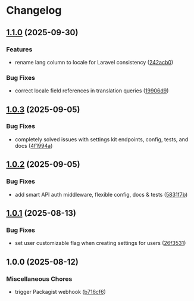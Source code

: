 # Changelog

## [1.1.0](https://github.com/metalinked/laravel-settings-kit/compare/v1.0.3...v1.1.0) (2025-09-30)


### Features

* rename lang column to locale for Laravel consistency ([242acb0](https://github.com/metalinked/laravel-settings-kit/commit/242acb06b3314ed3d8b85eff5f10ae6538ea7cf4))


### Bug Fixes

* correct locale field references in translation queries ([19906d9](https://github.com/metalinked/laravel-settings-kit/commit/19906d95b6aa23db56fd242c216bc4fdf81be7fb))

## [1.0.3](https://github.com/metalinked/laravel-settings-kit/compare/v1.0.2...v1.0.3) (2025-09-05)


### Bug Fixes

* completely solved issues with settings kit endpoints, config, tests, and docs ([4f1994a](https://github.com/metalinked/laravel-settings-kit/commit/4f1994a1d554731a912000fe0616984c610c451f))

## [1.0.2](https://github.com/metalinked/laravel-settings-kit/compare/v1.0.1...v1.0.2) (2025-09-05)


### Bug Fixes

* add smart API auth middleware, flexible config, docs & tests ([5831f7b](https://github.com/metalinked/laravel-settings-kit/commit/5831f7b4b1d045ec6633489cdd77755ea74df76b))

## [1.0.1](https://github.com/metalinked/laravel-settings-kit/compare/v1.0.0...v1.0.1) (2025-08-13)


### Bug Fixes

* set user customizable flag when creating settings for users ([26f3531](https://github.com/metalinked/laravel-settings-kit/commit/26f3531e6e7b4e6ba059a0c23a743999b59a126b))

## 1.0.0 (2025-08-12)


### Miscellaneous Chores

* trigger Packagist webhook ([b716cf6](https://github.com/metalinked/laravel-settings-kit/commit/b716cf68dede0198683d697f8f84fa5e47b97dd1))
